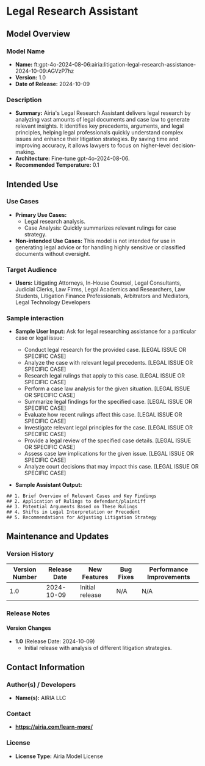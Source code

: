 # Legal Research Assistant

## Model Overview

### Model Name
- **Name:** ft:gpt-4o-2024-08-06:airia:litigation-legal-research-assistance-2024-10-09:AGVzP7hz
- **Version:** 1.0
- **Date of Release:** 2024-10-09

### Description
- **Summary:** Airia's Legal Research Assistant delivers legal research by analyzing vast amounts of legal documents and case law to generate relevant insights. It identifies key precedents, arguments, and legal principles, helping legal professionals quickly understand complex issues and enhance their litigation strategies. By saving time and improving accuracy, it allows lawyers to focus on higher-level decision-making.
- **Architecture:** Fine-tune gpt-4o-2024-08-06.
- **Recommended Temperature:** 0.1

## Intended Use

### Use Cases
- **Primary Use Cases:**
  - Legal research analysis.
  - Case Analysis: Quickly summarizes relevant rulings for case strategy.
- **Non-intended Use Cases:** This model is not intended for use in generating legal advice or for handling highly sensitive or classified documents without oversight.

### Target Audience
- **Users:** Litigating Attorneys, In-House Counsel, Legal Consultants, Judicial Clerks, Law Firms, Legal Academics and Researchers, Law Students, Litigation Finance Professionals, Arbitrators and Mediators, Legal Technology Developers

### Sample interaction
- **Sample User Input:**
  Ask for legal researching assistance for a particular case or legal issue:
  
  - Conduct legal research for the provided case. [LEGAL ISSUE OR SPECIFIC CASE]  
  - Analyze the case with relevant legal precedents. [LEGAL ISSUE OR SPECIFIC CASE]  
  - Research legal rulings that apply to this case. [LEGAL ISSUE OR SPECIFIC CASE]  
  - Perform a case law analysis for the given situation. [LEGAL ISSUE OR SPECIFIC CASE]  
  - Summarize legal findings for the specified case. [LEGAL ISSUE OR SPECIFIC CASE]  
  - Evaluate how recent rulings affect this case. [LEGAL ISSUE OR SPECIFIC CASE]  
  - Investigate relevant legal principles for the case. [LEGAL ISSUE OR SPECIFIC CASE]  
  - Provide a legal review of the specified case details. [LEGAL ISSUE OR SPECIFIC CASE]  
  - Assess case law implications for the given issue. [LEGAL ISSUE OR SPECIFIC CASE]  
  - Analyze court decisions that may impact this case. [LEGAL ISSUE OR SPECIFIC CASE]  

- **Sample Assistant Output:**

```
## 1. Brief Overview of Relevant Cases and Key Findings
## 2. Application of Rulings to defendant/plaintiff
## 3. Potential Arguments Based on These Rulings
## 4. Shifts in Legal Interpretation or Precedent
## 5. Recommendations for Adjusting Litigation Strategy
```

## Maintenance and Updates

### Version History
| Version Number | Release Date | New Features                  | Bug Fixes                   | Performance Improvements     |
|----------------|--------------|-------------------------------|-----------------------------|------------------------------|
| 1.0            | 2024-10-09   | Initial release               | N/A   | N/A |


### Release Notes
#### Version Changes
- **1.0** (Release Date: 2024-10-09)
  - Initial release with analysis of different litigation strategies.


## Contact Information

### Author(s) / Developers
- **Name(s):** AIRIA LLC

### Contact
- **https://airia.com/learn-more/** 

### License
- **License Type:** Airia Model License
